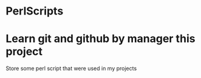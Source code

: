 # PerlScripts
# Learn git and github by manager this project
Store some perl script that were used in my projects
